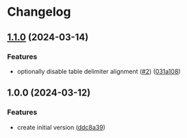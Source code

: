 # Changelog

## [1.1.0](https://github.com/parkerbxyz/json-to-markdown-table/compare/v1.0.0...v1.1.0) (2024-03-14)


### Features

* optionally disable table delimiter alignment ([#2](https://github.com/parkerbxyz/json-to-markdown-table/issues/2)) ([031a108](https://github.com/parkerbxyz/json-to-markdown-table/commit/031a1089d650c249a5866652b96df6e7f2e9cac5))

## 1.0.0 (2024-03-12)


### Features

* create initial version ([ddc8a39](https://github.com/parkerbxyz/json-to-markdown-table/commit/ddc8a39a1a8a895c9da13fdee56528ec82ed4ccb))

